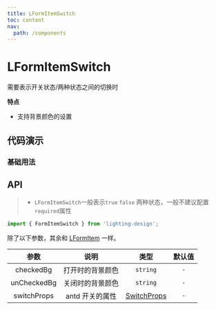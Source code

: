 ```yaml
---
title: LFormItemSwitch
toc: content
nav:
  path: /components
---
```


# LFormItemSwitch

需要表示开关状态/两种状态之间的切换时

**特点**

- 支持背景颜色的设置

## 代码演示

### 基础用法

<code src='./demos/Demo1.tsx'></code>

## API

> - `LFormItemSwitch`一般表示`true` `false` 两种状态，一般不建议配置 `required`属性

```ts
import { FormItemSwitch } from 'lighting-design';
```

除了以下参数，其余和 [LFormItem](/components/form-item#api) 一样。

|    参数     |       说明       |                            类型                             | 默认值 |
| :---------: | :--------------: | :---------------------------------------------------------: | :----: |
|  checkedBg  | 打开时的背景颜色 |                          `string`                           |  `-`   |
| unCheckedBg | 关闭时的背景颜色 |                          `string`                           |  `-`   |
| switchProps | antd 开关的属性  | [SwitchProps](https://ant.design/components/switch-cn/#api) |  `-`   |
